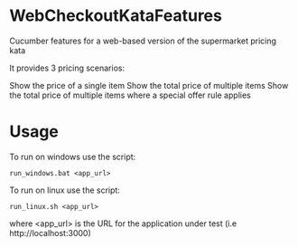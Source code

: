 WebCheckoutKataFeatures
=======================

Cucumber features for a web-based version of the supermarket pricing kata

It provides 3 pricing scenarios:

Show the price of a single item
Show the total price of multiple items
Show the total price of multiple items where a special offer rule applies

Usage
=====

To run on windows use the script:

	run_windows.bat <app_url>

To run on linux use the script:

	run_linux.sh <app_url>

where <app_url> is the URL for the application under test (i.e http://localhost:3000)

